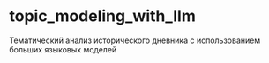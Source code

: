 # topic_modeling_with_llm
Тематический анализ исторического дневника с использованием больших языковых моделей
